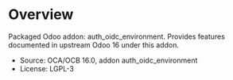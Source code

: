 # Overview

Packaged Odoo addon: auth_oidc_environment. Provides features documented in upstream Odoo 16 under this addon.

- Source: OCA/OCB 16.0, addon auth_oidc_environment
- License: LGPL-3
